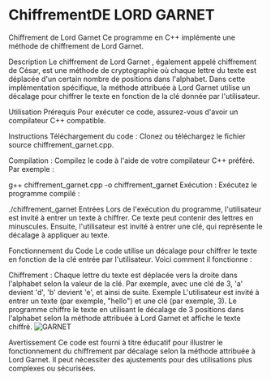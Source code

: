 # ChiffrementDE LORD GARNET
Chiffrement de Lord Garnet
Ce programme en C++ implémente une méthode de chiffrement de Lord Garnet.

Description
Le chiffrement de Lord Garnet , également appelé chiffrement de César, est une méthode de cryptographie où chaque lettre du texte est déplacée d'un certain nombre de positions dans l'alphabet. Dans cette implémentation spécifique, la méthode attribuée à Lord Garnet utilise un décalage pour chiffrer le texte en fonction de la clé donnée par l'utilisateur.

Utilisation
Prérequis
Pour exécuter ce code, assurez-vous d'avoir un compilateur C++ compatible.

Instructions
Téléchargement du code : Clonez ou téléchargez le fichier source chiffrement_garnet.cpp.

Compilation : Compilez le code à l'aide de votre compilateur C++ préféré. Par exemple :

g++ chiffrement_garnet.cpp -o chiffrement_garnet
Exécution : Exécutez le programme compilé :

./chiffrement_garnet
Entrées
Lors de l'exécution du programme, l'utilisateur est invité à entrer un texte à chiffrer. Ce texte peut contenir des lettres en minuscules. Ensuite, l'utilisateur est invité à entrer une clé, qui représente le décalage à appliquer au texte.

Fonctionnement du Code
Le code utilise un décalage pour chiffrer le texte en fonction de la clé entrée par l'utilisateur. Voici comment il fonctionne :

Chiffrement : Chaque lettre du texte est déplacée vers la droite dans l'alphabet selon la valeur de la clé. Par exemple, avec une clé de 3, 'a' devient 'd', 'b' devient 'e', et ainsi de suite.
Exemple
L'utilisateur est invité à entrer un texte (par exemple, "hello") et une clé (par exemple, 3). Le programme chiffre le texte en utilisant le décalage de 3 positions dans l'alphabet selon la méthode attribuée à Lord Garnet et affiche le texte chiffré.
![GARNET](https://github.com/Moudjasath/ChiffrementLORDGARNET/assets/140810316/67e081af-02ff-49c2-89d4-4575a1205d82)

Avertissement
Ce code est fourni à titre éducatif pour illustrer le fonctionnement du chiffrement par décalage selon la méthode attribuée à Lord Garnet. Il peut nécessiter des ajustements pour des utilisations plus complexes ou sécurisées.

